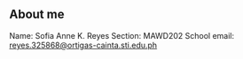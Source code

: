 <!-- CONTACT -->
## About me

Name: Sofia Anne K. Reyes
Section: MAWD202
School email: reyes.325868@ortigas-cainta.sti.edu.ph
